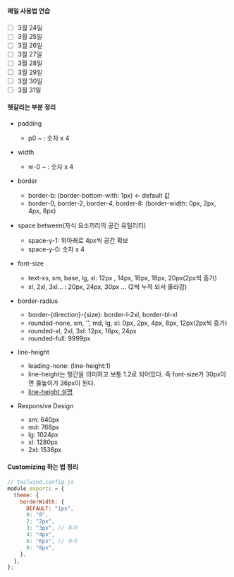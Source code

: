 #### 매일 사용법 연습

- [ ] 3월 24일
- [ ] 3월 25일
- [ ] 3월 26일
- [ ] 3월 27일
- [ ] 3월 28일
- [ ] 3월 29일
- [ ] 3월 30일
- [ ] 3월 31일

#### 헷갈리는 부분 정리

- padding

  - p0 ~ : 숫자 x 4

- width

  - w-0 ~ : 숫자 x 4

- border

  - border-b: (border-bottom-with: 1px) <- default 값
  - border-0, border-2, border-4, border-8: (border-width: 0px, 2px, 4px, 8px)

- space between(자식 요소끼리의 공간 유틸리티)

  - space-y-1: 위아래로 4px씩 공간 확보
  - space-y-0: 숫자 x 4

- font-size

  - text-xs, sm, base, lg, xl: 12px , 14px, 16px, 18px, 20px(2px씩 증가)
  - xl, 2xl, 3xl... : 20px, 24px, 30px ... (2씩 누적 되서 올라감)

- border-radius

  - border-{direction}-{size}: border-l-2xl, border-bl-xl
  - rounded-none, sm, '', md, lg, xl: 0px, 2px, 4px, 8px, 12px(2px씩 증가)
  - rounded-xl, 2xl, 3xl: 12px, 16px, 24px
  - rounded-full: 9999px

- line-height

  - leading-none: (line-height:1)
  - line-height는 행간을 의미하고 보통 1.2로 되어있다. 즉 font-size가 30px이면 줄높이가 36px이 된다.
  - [line-height 설명](https://www.codingfactory.net/10639)

- Responsive Design

  - sm: 640px
  - md: 768px
  - lg: 1024px
  - xl: 1280px
  - 2xl: 1536px

#### Customizing 하는 법 정리

```js
// tailwind.config.js
module.exports = {
  theme: {
    borderWidth: {
      DEFAULT: "1px",
      0: "0",
      2: "2px",
      3: "3px", // 추가
      4: "4px",
      6: "6px", // 추가
      8: "8px",
    },
  },
};
```
